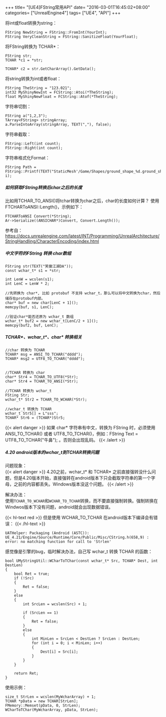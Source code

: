 +++
title= "[UE4]FString常用API"
date= "2016-03-01T16:45:02+08:00"
categories= ["UnrealEngine4"]
tags= ["UE4", "API"]
+++

将int或float转换为string：

    FString NewString = FString::FromInt(YourInt);     
    FString VeryCleanString = FString::SanitizeFloat(YourFloat);  



将FString转换为 TCHAR*：

    FString str;  
    TCHAR *c1 = *str;  

    TCHAR* c2 = str.GetCharArray().GetData();  


将string转换为int或者float：

    FString TheString = "123.021";    
    int32 MyShinyNewInt = FCString::Atoi(*TheString);  
    float MyShinyNewFloat = FCString::Atof(*TheString);  



字符串切割：

    FString a("1,2,3");  
    TArray<FString> stringArray;  
    a.ParseIntoArray(stringArray, TEXT(","), false);  



字符串截取：

    FString::Left(int count);  
    FString::Right(int count);  



字符串格式化Format：

    FString Path = FString::Printf(TEXT("StaticMesh'/Game/Shapes/ground_shape_%d.ground_shape_%d'"), i);
    
##### 如何获取FString转换后char之后的长度

比如用TCHAR_TO_ANSI()将tchar转换为char之后，char的长度如何计算？
使用FTCHARToANSI::Length()，示例如下：

    FTCHARToANSI Convert(*String);
    Ar->Serialize((ANSICHAR*)Convert, Convert.Length());

参考自：https://docs.unrealengine.com/latest/INT/Programming/UnrealArchitecture/StringHandling/CharacterEncoding/index.html

    
##### 中文字符的FString 转换 char数组

    FString str(TEXT("笑傲江湖DA"));
    const wchar_t* s1 = *str;

    int LenW = wcslen(s1);
    int LenC = LenW * 2;

    //先转换为 char*, 比如 protobuf 不支持 wchar_t，那么可以将中文转换为char，然后储存在protobuf内部。
    char* buf = new char[LenC + 1]();
    memcpy(buf, s1, LenC);

    //验证char*能否还原为 wchar_t 数组
    wchar_t* buf2 = new wchar_t[LenC/2 + 1]();
    memcpy(buf2, buf, LenC);

    
##### TCHAR*、wchar_t*、char* 转换相关
    
    //char 转换为 TCHAR
    TCHAR* msg = ANSI_TO_TCHAR("dddd");  
    TCHAR* msg2 = UTF8_TO_TCHAR("dddd");  

    
    //TCHAR 转换为 char
    char* Str4 = TCHAR_TO_UTF8(*Str);
    char* Str4 = TCHAR_TO_ANSI(*Str);

    //TCHAR 转换为 wchar_t
    FSting Str;
    wchar_t* Str2 = TCHAR_TO_WCHAR(*Str);
    
    //wchar_t 转换为 TCHAR 
    wchar_t Str5[] = L"sss";
    TCHAR* Str6 = (TCHAR*)Str5;
    
{{< alert danger >}}
如果 char* 字符串有中文，转换为 FString 时，必须使用 ANSI_TO_TCHAR() 或者 UTF8_TO_TCHAR()，例如：FString Text = UTF8_TO_TCHAR("牛鼻"); 。否则会出现乱码。
{{< /alert >}}

##### 4.20 android版本的wchar_t到TCHAR转换问题

问题现象：  
{{< alert danger >}}
4.20之前，wchar_t* 和 TCHAR* 之前直接强转没什么问题，但是4.20版本开始，直接强转在android版本下只会截取字符串的第一个字母，之前的内容都丢失。Windows版本没这个问题。
{{< /alert >}}

解决办法：  
使用`TCHAR_TO_WCHAR`和`WCHAR_TO_TCHAR`转换，而不要直接强制转换。强制转换在Windwos版本下没有问题，android就会出现数据错误。

{{< hl-text red >}}
但是使用 WCHAR_TO_TCHAR 在android版本下编译会有错误：
{{< /hl-text >}}

	UATHelper: Packaging (Android (ASTC)):     UE_4.21/Engine/Source/Runtime/Core/Public/Misc/CString.h(658,9) :  error: no matching function for call to 'Strlen'
	
感觉像是引擎的bug，临时解决办法，自己写 wchar_t 转换 TCHAR 的函数：

	bool UMyStringUtil::WCharToTChar(const wchar_t* Src, TCHAR* Dest, int DestLen)
	{
		bool Ret = true;
		if (!Src)
		{
			Ret = false;
		}
		else
		{
			int SrcLen = wcslen(Src) + 1;

			if (SrcLen == 1)
			{
				Ret = false;
			}
			else
			{
				int MinLen = SrcLen < DestLen ? SrcLen : DestLen;
				for (int i = 0; i < MinLen; i++)
				{
					Dest[i] = Src[i];
				}
			}
		}

		return Ret;
	}

使用示例：

	size_t StrLen = wcslen(MyWcharArray) + 1;
	TCHAR *pData = new TCHAR[StrLen];
	FMemory::Memset(pData, 0, StrLen);
	WCharToTChar(MyWcharArray, pData, StrLen);
	
